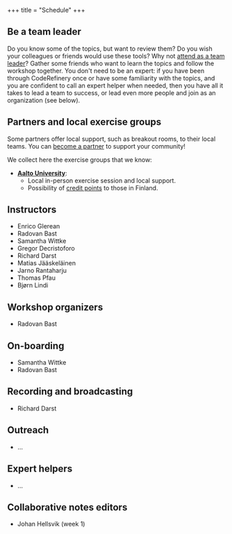 +++
title = "Schedule"
+++

## Be a team leader

Do you know some of the topics, but want to review them?
Do you wish your colleagues or friends would use these tools?
Why not [attend as a team leader](@/join.md)?
Gather some friends who want to learn the topics and follow the workshop together.
You don't need to be an expert: if you have been through CodeRefinery once or have some familiarity
with the topics, and you are confident to call an expert helper when needed,
then you have all it takes to lead a team to success,
or lead even more people and join as an organization (see below).


## Partners and local exercise groups

Some partners offer local support, such as breakout rooms, to their local
teams. You can [become a partner](https://coderefinery.org/about/partners/) to
support your community!

We collect here the exercise groups that we know:
- [**Aalto University**](https://scicomp.aalto.fi/):
  - Local in-person exercise session and local support.
  - Possibility of [credit points](@/certificates.md) to those in Finland.


## Instructors

- Enrico Glerean
- Radovan Bast
- Samantha Wittke
- Gregor Decristoforo
- Richard Darst
- Matias Jääskeläinen
- Jarno Rantaharju
- Thomas Pfau
- Bjørn Lindi


## Workshop organizers

- Radovan Bast


## On-boarding

- Samantha Wittke
- Radovan Bast


## Recording and broadcasting

- Richard Darst


## Outreach

- ...


## Expert helpers

- ...


## Collaborative notes editors

- Johan Hellsvik (week 1)
